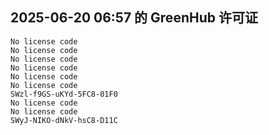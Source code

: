 ## 2025-06-20 06:57 的 GreenHub 许可证
```
No license code
No license code
No license code
No license code
No license code
No license code
SWzl-f9GS-uKYd-5FC8-01F0
No license code
No license code
SWyJ-NIKO-dNkV-hsC8-D11C
```
